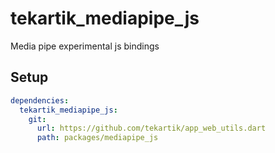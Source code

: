 # tekartik_mediapipe_js

Media pipe experimental js bindings

## Setup

```yaml
dependencies:
  tekartik_mediapipe_js:
    git:
      url: https://github.com/tekartik/app_web_utils.dart
      path: packages/mediapipe_js
```
